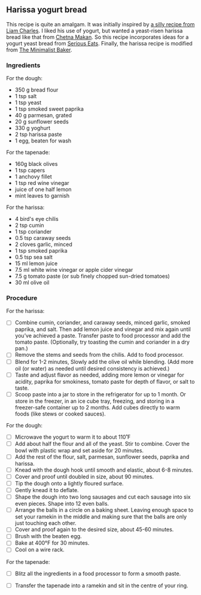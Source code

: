 ## Harissa yogurt bread

This recipe is quite an amalgam. It was initially inspired by [a silly recipe from Liam Charles](https://thegreatbritishbakeoff.co.uk/recipes/all/liam-charles-bear-and-share-bread/). I liked his use of yogurt, but wanted a yeast-risen harissa bread like that from [Chetna Makan](https://chetnamakan.co.uk/harissa-bread/). So this recipe incorporates ideas for a yogurt yeast bread from [Serious Eats](https://www.seriouseats.com/bread-baking-yogurt-and-honey-bread). Finally, the harissa recipe is modified from [The Minimalist Baker](https://minimalistbaker.com/easy-diy-harissa-paste/#wprm-recipe-container-40927).

### Ingredients

For the dough:

- 350 g bread flour
- 1 tsp salt
- 1 tsp yeast
- 1 tsp smoked sweet paprika
- 40 g parmesan, grated
- 20 g sunflower seeds
- 330 g  yoghurt
- 2 tsp harissa paste
- 1  egg, beaten for wash

For the tapenade:

- 160g black olives
- 1 tsp capers
- 1 anchovy fillet 
- 1 tsp red wine vinegar
- juice of one half lemon
- mint leaves to garnish

For the harissa:

- 4 bird's eye chilis
- 2 tsp cumin
- 1 tsp coriander 
- 0.5 tsp caraway seeds
- 2 cloves garlic, minced
- 1 tsp smoked paprika
- 0.5 tsp sea salt
- 15 ml lemon juice
- 7.5 ml white wine vinegar or apple cider vinegar
- 7.5 g tomato paste (or sub finely chopped sun-dried tomatoes)
- 30 ml olive oil

### Procedure

For the harissa:

- [ ] Combine cumin, coriander, and caraway seeds, minced garlic, smoked paprika, and salt. Then add lemon juice and vinegar and mix again until you’ve achieved a paste. Transfer paste to food processor and add the tomato paste.  (Optionally, try toasting the cumin and coriander in a dry pan.)
- [ ] Remove the stems and seeds from the chilis. Add to food processor. 
- [ ] Blend for 1-2 minutes, Slowly add the olive oil while blending. (Add more oil (or water) as needed until desired consistency is achieved.)
- [ ] Taste and adjust flavor as needed, adding more lemon or vinegar for acidity, paprika for smokiness, tomato paste for depth of flavor, or salt to taste. 
- [ ] Scoop paste into a jar to store in the refrigerator for up to 1 month. Or store in the freezer, in an ice cube tray, freezing, and storing in a freezer-safe container up to 2 months. Add cubes directly to warm foods (like stews or cooked sauces). 

For the dough:

- [ ] Microwave the yogurt to warm it to about 110˚F
- [ ] Add about half the flour and all of the yeast. Stir to combine. Cover the bowl with plastic wrap and set aside for 20 minutes.
- [ ] Add the rest of the flour, salt, parmesan, sunflower seeds, paprika and harissa. 
- [ ] Knead with the dough hook until smooth and elastic, about 6-8 minutes. 
- [ ] Cover and proof until doubled in size, about 90 minutes.
- [ ] Tip the dough onto a lightly floured surface.
- [ ] Gently knead it to deflate.
- [ ] Shape the dough into two long sausages and cut each sausage into six even pieces. Shape into 12 even balls.
- [ ] Arrange the balls in a circle on a baking sheet. Leaving enough space to set your ramekin in the middle and making sure that the balls are only just touching each other. 
- [ ] Cover and proof again to the desired size, about 45-60 minutes.
- [ ] Brush with the beaten egg.
- [ ] Bake at 400°F for 30 minutes. 
- [ ] Cool on a wire rack.

For the tapenade:

- [ ] Blitz all the ingredients in a food processor to form a smooth paste.
- [ ] Transfer the tapenade into a ramekin and sit in the centre of your ring.



